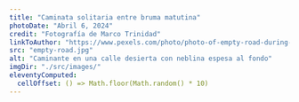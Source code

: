 ```yaml
---
title: "Caminata solitaria entre bruma matutina"
photoDate: "Abril 6, 2024"
credit: "Fotografía de Marco Trinidad"
linkToAuthor: "https://www.pexels.com/photo/photo-of-empty-road-during-daytime-3295140/"
src: "empty-road.jpg"
alt: "Caminante en una calle desierta con neblina espesa al fondo"
imgDir: "./src/images/"
eleventyComputed:
  cellOffset: () => Math.floor(Math.random() * 10)
---
```

